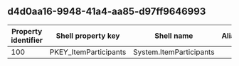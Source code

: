 ## d4d0aa16-9948-41a4-aa85-d97ff9646993

Property identifier | Shell property key | Shell name | Alias
--- | --- | --- | ---
100 | PKEY_ItemParticipants | System.ItemParticipants | 

